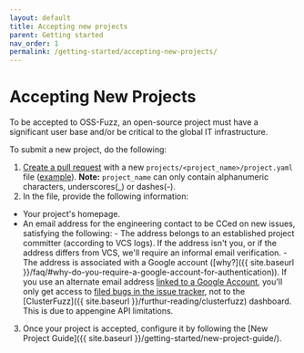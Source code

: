 ```yaml
---
layout: default
title: Accepting new projects
parent: Getting started
nav_order: 1
permalink: /getting-started/accepting-new-projects/
---
```


# Accepting New Projects

To be accepted to OSS-Fuzz, an open-source project must
have a significant user base and/or be critical to the global IT infrastructure.

To submit a new project, do the following:

1. [Create a pull request](https://help.github.com/articles/creating-a-pull-request/)
with a new `projects/<project_name>/project.yaml` file
([example](https://github.com/google/oss-fuzz/tree/master/projects/libarchive/project.yaml)).
    **Note:** `project_name` can only contain alphanumeric characters,
    underscores(_) or dashes(-).
2. In the file, provide the following information:
  - Your project's homepage.
  - An email address for the engineering contact to be CCed on new issues, satisfying the following:
        - The address belongs to an established project committer (according to VCS logs).
        If the address isn't you, or if the address differs from VCS, we'll require an informal
        email verification.
        - The address is associated with a Google account
        ([why?]({{ site.baseurl }}/faq/#why-do-you-require-a-google-account-for-authentication)).
        If you use an alternate email address
        [linked to a Google Account](https://support.google.com/accounts/answer/176347?hl=en),
        you'll only get access to [filed bugs in the issue tracker](https://bugs.chromium.org/p/oss-fuzz/issues/list), not to the [ClusterFuzz]({{ site.baseurl }}/furthur-reading/clusterfuzz)
        dashboard. This is due to appengine API limitations.
3. Once your project is accepted, configure it by following the
  [New Project Guide]({{ site.baseurl }}/getting-started/new-project-guide/).
